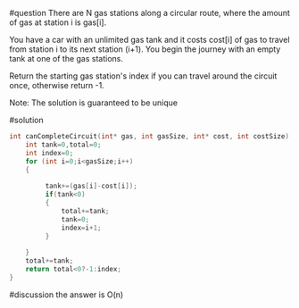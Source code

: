 #question
There are N gas stations along a circular route, where the amount of gas at station i is gas[i].

You have a car with an unlimited gas tank and it costs cost[i] of gas to travel from station i to its next station (i+1). You begin the journey with an empty tank at one of the gas stations.

Return the starting gas station's index if you can travel around the circuit once, otherwise return -1.

Note:
The solution is guaranteed to be unique

#solution
```c
int canCompleteCircuit(int* gas, int gasSize, int* cost, int costSize) {
    int tank=0,total=0;
    int index=0;
    for (int i=0;i<gasSize;i++)
    {
        
         tank+=(gas[i]-cost[i]);
         if(tank<0)
         {
             total+=tank;
             tank=0;
             index=i+1;
         }
        
    }
    total+=tank;
    return total<0?-1:index;
}
```
#discussion
the answer is O(n)
